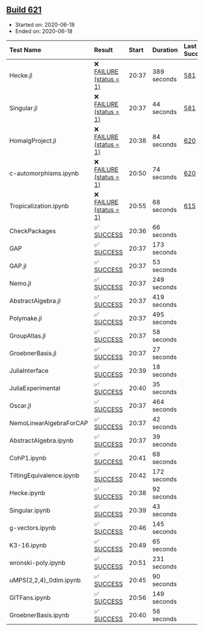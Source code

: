 ## [Build 621](https://oscarci.mathematik.uni-kl.de/job/oscar-julia-1.4/621/)

* Started on: 2020-06-18
* Ended on: 2020-06-18

| Test Name    | Result | Start | Duration | Last Success | First Failure |
|:-------------|:-------|:------|:---------|:-------------|:--------------|
| Hecke.jl | ❌ [FAILURE (status = 1)](https://oscarci.mathematik.uni-kl.de/job/oscar-julia-1.4/621/artifact/logs/build-621/Hecke.jl.log) | 20:37 | 389 seconds | [581](https://oscarci.mathematik.uni-kl.de/job/oscar-julia-1.4/581/) | [582](https://oscarci.mathematik.uni-kl.de/job/oscar-julia-1.4/582/) |
| Singular.jl | ❌ [FAILURE (status = 1)](https://oscarci.mathematik.uni-kl.de/job/oscar-julia-1.4/621/artifact/logs/build-621/Singular.jl.log) | 20:37 | 44 seconds | [581](https://oscarci.mathematik.uni-kl.de/job/oscar-julia-1.4/581/) | [582](https://oscarci.mathematik.uni-kl.de/job/oscar-julia-1.4/582/) |
| HomalgProject.jl | ❌ [FAILURE (status = 1)](https://oscarci.mathematik.uni-kl.de/job/oscar-julia-1.4/621/artifact/logs/build-621/HomalgProject.jl.log) | 20:38 | 84 seconds | [620](https://oscarci.mathematik.uni-kl.de/job/oscar-julia-1.4/620/) | [621](https://oscarci.mathematik.uni-kl.de/job/oscar-julia-1.4/621/) |
| c-automorphisms.ipynb | ❌ [FAILURE (status = 1)](https://oscarci.mathematik.uni-kl.de/job/oscar-julia-1.4/621/artifact/logs/build-621/c-automorphisms.ipynb.log) | 20:50 | 74 seconds | [620](https://oscarci.mathematik.uni-kl.de/job/oscar-julia-1.4/620/) | [621](https://oscarci.mathematik.uni-kl.de/job/oscar-julia-1.4/621/) |
| Tropicalization.ipynb | ❌ [FAILURE (status = 1)](https://oscarci.mathematik.uni-kl.de/job/oscar-julia-1.4/621/artifact/logs/build-621/Tropicalization.ipynb.log) | 20:55 | 68 seconds | [615](https://oscarci.mathematik.uni-kl.de/job/oscar-julia-1.4/615/) | [616](https://oscarci.mathematik.uni-kl.de/job/oscar-julia-1.4/616/) |
| CheckPackages | ✅ [SUCCESS](https://oscarci.mathematik.uni-kl.de/job/oscar-julia-1.4/621/artifact/logs/build-621/CheckPackages.log) | 20:36 | 66 seconds |  |  |
| GAP | ✅ [SUCCESS](https://oscarci.mathematik.uni-kl.de/job/oscar-julia-1.4/621/artifact/logs/build-621/GAP.log) | 20:37 | 173 seconds |  |  |
| GAP.jl | ✅ [SUCCESS](https://oscarci.mathematik.uni-kl.de/job/oscar-julia-1.4/621/artifact/logs/build-621/GAP.jl.log) | 20:37 | 53 seconds |  |  |
| Nemo.jl | ✅ [SUCCESS](https://oscarci.mathematik.uni-kl.de/job/oscar-julia-1.4/621/artifact/logs/build-621/Nemo.jl.log) | 20:37 | 249 seconds |  |  |
| AbstractAlgebra.jl | ✅ [SUCCESS](https://oscarci.mathematik.uni-kl.de/job/oscar-julia-1.4/621/artifact/logs/build-621/AbstractAlgebra.jl.log) | 20:37 | 419 seconds |  |  |
| Polymake.jl | ✅ [SUCCESS](https://oscarci.mathematik.uni-kl.de/job/oscar-julia-1.4/621/artifact/logs/build-621/Polymake.jl.log) | 20:37 | 495 seconds |  |  |
| GroupAtlas.jl | ✅ [SUCCESS](https://oscarci.mathematik.uni-kl.de/job/oscar-julia-1.4/621/artifact/logs/build-621/GroupAtlas.jl.log) | 20:37 | 58 seconds |  |  |
| GroebnerBasis.jl | ✅ [SUCCESS](https://oscarci.mathematik.uni-kl.de/job/oscar-julia-1.4/621/artifact/logs/build-621/GroebnerBasis.jl.log) | 20:37 | 27 seconds |  |  |
| JuliaInterface | ✅ [SUCCESS](https://oscarci.mathematik.uni-kl.de/job/oscar-julia-1.4/621/artifact/logs/build-621/JuliaInterface.log) | 20:39 | 18 seconds |  |  |
| JuliaExperimental | ✅ [SUCCESS](https://oscarci.mathematik.uni-kl.de/job/oscar-julia-1.4/621/artifact/logs/build-621/JuliaExperimental.log) | 20:40 | 35 seconds |  |  |
| Oscar.jl | ✅ [SUCCESS](https://oscarci.mathematik.uni-kl.de/job/oscar-julia-1.4/621/artifact/logs/build-621/Oscar.jl.log) | 20:37 | 464 seconds |  |  |
| NemoLinearAlgebraForCAP | ✅ [SUCCESS](https://oscarci.mathematik.uni-kl.de/job/oscar-julia-1.4/621/artifact/logs/build-621/NemoLinearAlgebraForCAP.log) | 20:37 | 42 seconds |  |  |
| AbstractAlgebra.ipynb | ✅ [SUCCESS](https://oscarci.mathematik.uni-kl.de/job/oscar-julia-1.4/621/artifact/logs/build-621/AbstractAlgebra.ipynb.log) | 20:37 | 39 seconds |  |  |
| CohP1.ipynb | ✅ [SUCCESS](https://oscarci.mathematik.uni-kl.de/job/oscar-julia-1.4/621/artifact/logs/build-621/CohP1.ipynb.log) | 20:41 | 68 seconds |  |  |
| TiltingEquivalence.ipynb | ✅ [SUCCESS](https://oscarci.mathematik.uni-kl.de/job/oscar-julia-1.4/621/artifact/logs/build-621/TiltingEquivalence.ipynb.log) | 20:42 | 172 seconds |  |  |
| Hecke.ipynb | ✅ [SUCCESS](https://oscarci.mathematik.uni-kl.de/job/oscar-julia-1.4/621/artifact/logs/build-621/Hecke.ipynb.log) | 20:38 | 92 seconds |  |  |
| Singular.ipynb | ✅ [SUCCESS](https://oscarci.mathematik.uni-kl.de/job/oscar-julia-1.4/621/artifact/logs/build-621/Singular.ipynb.log) | 20:39 | 43 seconds |  |  |
| g-vectors.ipynb | ✅ [SUCCESS](https://oscarci.mathematik.uni-kl.de/job/oscar-julia-1.4/621/artifact/logs/build-621/g-vectors.ipynb.log) | 20:46 | 145 seconds |  |  |
| K3-16.ipynb | ✅ [SUCCESS](https://oscarci.mathematik.uni-kl.de/job/oscar-julia-1.4/621/artifact/logs/build-621/K3-16.ipynb.log) | 20:49 | 65 seconds |  |  |
| wronski-poly.ipynb | ✅ [SUCCESS](https://oscarci.mathematik.uni-kl.de/job/oscar-julia-1.4/621/artifact/logs/build-621/wronski-poly.ipynb.log) | 20:51 | 231 seconds |  |  |
| uMPS(2,2,4)_0dim.ipynb | ✅ [SUCCESS](https://oscarci.mathematik.uni-kl.de/job/oscar-julia-1.4/621/artifact/logs/build-621/uMPS-2-2-4-_0dim.ipynb.log) | 20:45 | 90 seconds |  |  |
| GITFans.ipynb | ✅ [SUCCESS](https://oscarci.mathematik.uni-kl.de/job/oscar-julia-1.4/621/artifact/logs/build-621/GITFans.ipynb.log) | 20:56 | 149 seconds |  |  |
| GroebnerBasis.ipynb | ✅ [SUCCESS](https://oscarci.mathematik.uni-kl.de/job/oscar-julia-1.4/621/artifact/logs/build-621/GroebnerBasis.ipynb.log) | 20:40 | 56 seconds |  |  |
